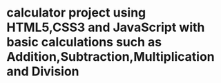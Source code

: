 # calculator project using HTML5,CSS3 and JavaScript with basic calculations such as Addition,Subtraction,Multiplication and Division
